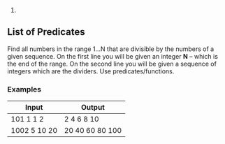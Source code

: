 1.
## List of Predicates

Find all numbers in the range 1...N that are divisible by the numbers of a given sequence. On the first line you will be given an integer **N** – which is the end of the range. On the second line you will be given a sequence of integers which are the dividers. Use predicates/functions.

### Examples

| **Input** | **Output** |
| --- | --- |
| 101 1 1 2 | 2 4 6 8 10 |
| 1002 5 10 20 | 20 40 60 80 100 |


